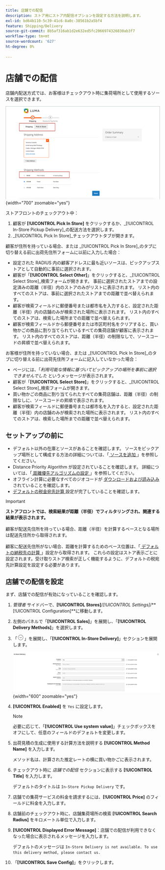 ```yaml
---
title: 店舗での配信
description: ストア用にストア内配信オプションを設定する方法を説明します。
exl-id: bd64b110-5c39-41c6-8a0c-38561b2a5bf4
feature: Shipping/Delivery
source-git-commit: 8b5af316ab1d2e632ed5fc2066974326830ab3f7
workflow-type: tm+mt
source-wordcount: '627'
ht-degree: 0%

---
```


# 店舗での配信

店舗内配送方式では、お客様はチェックアウト時に集荷場所として使用するソースを選択できます。

![ チェックアウト時の店舗内配送方法 ](./assets/luma-in-store-example.png){width="700" zoomable="yes"}

ストアフロントのチェックアウト中：

1. 顧客が **[!UICONTROL Pick In Store]** をクリックするか、_[!UICONTROL In-Store Pickup Delivery]_の配送方法を選択します。
1. _[!UICONTROL Pick In Store]_チェックアウトタブが開きます。

顧客が住所を持っている場合、または _[!UICONTROL Pick In Store]_のタブに切り替える前に出荷先住所フォームに以前に入力した場合：

- 設定された RADIUS 内の顧客アドレスに最も近いソースは、ピックアップストアとして自動的に事前に選択されます。
- 顧客が「**[!UICONTROL Select Other]**」をクリックすると、_[!UICONTROL Select Store]_検索フォームが開きます。 事前に選択されたストアまでの設定済みの距離（半径）内のストアのみがリストに表示されます。 リスト内のすべてのストアは、事前に選択されたストアまでの距離で並べ替えられます。
- 顧客が検索フィールドに郵便番号または都市名を入力すると、設定された距離（半径）内の店舗のみが検索された場所に表示されます。 リスト内のすべてのストアは、検索した場所までの距離で並べ替えられます。
- 顧客が検索フィールドから郵便番号または市区町村名をクリアすると、買い物かごの商品に割り当てられているすべての集荷店舗が顧客に表示されます。 リスト内のすべてのストアは、距離（半径）の制限なしで、ソースコードの昇順で並べ替えられます。

お客様が住所を持っていない場合、または _[!UICONTROL Pick In Store]_のタブに切り替える前に出荷先住所フォームに記入していなかった場合：

- ページには、「_利用可能な情報に基づいてピックアップの場所を事前に選択できませんでした_ というメッセージが表示されます。
- 顧客が「**[!UICONTROL Select Store]**」をクリックすると、_[!UICONTROL Select Store]_検索フォームが開きます。
- 買い物かごの商品に割り当てられたすべての集荷店舗は、距離（半径）の制限なしに、ソースコードの昇順で表示されます。
- 顧客が検索フィールドに郵便番号または都市名を入力すると、設定された距離（半径）内の店舗のみが検索された場所に表示されます。 リスト内のすべてのストアは、検索した場所までの距離で並べ替えられます。

## セットアップの前に

- デフォルト以外の在庫とソースがあることを確認します。 ソースをピックアップ場所として構成する方法の詳細については、「[ ソースを追加 ](../inventory-management/sources-add.md)」を参照してください。
- Distance Priority Algorithm が設定されていることを確認します。 詳細については、「[ 距離優先アルゴリズムの設定 ](../inventory-management/distance-priority-algorithm.md)」を参照してください。
- オフライン計算に必要なすべてのジオコードが [ ダウンロードおよび読み込み ](../inventory-management/cli.md#import-geocodes) されていることを確認します。
- [ デフォルトの税金宛先計算 ](../configuration-reference/sales/tax.md#default-tax-destination-calculation) 設定が完了していることを確認します。

>[!IMPORTANT]
>
>**ストアフロントでは、検索結果が距離（半径）でフィルタリングされ、関連する結果が表示されます。**<br><br>
>顧客が配送先住所を持っている場合、距離（半径）を計算するベースとなる場所は配送先住所から取得されます。<br><br>
>顧客に配送先住所がない場合、距離を計算するためのベース位置は、「[ デフォルトの納税先の計算 ](../configuration-reference/sales/tax.md#default-tax-destination-calculation)」設定から取得されます。 これらの設定はストア表示ごとに設定されます。受け取りストア検索が正しく機能するように、デフォルトの税宛先計算設定を設定する必要があります。

## 店舗での配信を設定

まず、店舗での配信が有効になっていることを確認します。

1. _管理者_ サイドバーで、**[!UICONTROL Stores]**/_[!UICONTROL Settings]_/**[!UICONTROL Configuration]**に移動します。

1. 左側のパネルで「**[!UICONTROL Sales]**」を展開し、「**[!UICONTROL Delivery Methods]**」を選択します。

1. 「![ 展開セレクター ](../assets/icon-display-expand.png)」を展開し、「**[!UICONTROL In-Store Delivery]**」セクションを展開します。

   ![ 店舗での配信 ](../configuration-reference/sales/assets/delivery-methods-in-store-delivery.png){width="600" zoomable="yes"}

1. **[!UICONTROL Enabled]** を `Yes` に設定します。

   >[!NOTE]
   >
   >必要に応じて、「**[!UICONTROL Use system value]**」チェックボックスをオフにして、任意のフィールドのデフォルトを変更します。

1. 出荷見積の生成に使用する計算方法を説明する **[!UICONTROL Method Name]** を入力します。

   メソッド名は、計算された推定レートの横に買い物かごに表示されます。

1. チェックアウト時に _店舗での配信_ セクションに表示する **[!UICONTROL Title]** を入力します。

   デフォルトのタイトルは `In-Store Pickup Delivery` です。

1. 店舗での集荷サービスの料金を請求するには、**[!UICONTROL Price]** のフィールドに料金を入力します。

1. 店舗前のチェックアウト時に、店舗集荷場所の検索 **[!UICONTROL Search Radius]** をキロメートル単位で入力します。

1. **[!UICONTROL Displayed Error Message]**：店舗での配信が利用できなくなった場合に表示されるメッセージを入力します。

   デフォルトのメッセージは `In-Store Delivery is not available. To use this delivery method, please contact us.`

1. 「**[!UICONTROL Save Config]**」をクリックします。
